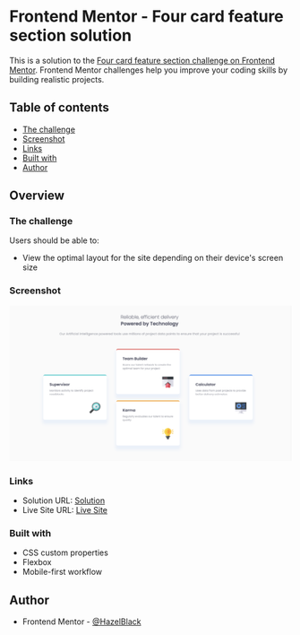 # Frontend Mentor - Four card feature section solution

This is a solution to the [Four card feature section challenge on Frontend Mentor](https://www.frontendmentor.io/challenges/four-card-feature-section-weK1eFYK). Frontend Mentor challenges help you improve your coding skills by building realistic projects. 

## Table of contents

- [The challenge](#the-challenge)
- [Screenshot](#screenshot)
- [Links](#links)
- [Built with](#built-with)
- [Author](#author)



## Overview

### The challenge

Users should be able to:

- View the optimal layout for the site depending on their device's screen size

### Screenshot

![](images/Screenshot%202023-08-16%20at%208.39.08%20AM.png)




### Links

- Solution URL: [Solution](https://www.frontendmentor.io/solutions/html5-css-mobile-first-custom-properties-flexbox-responsive-WQqTT3CL7X)
- Live Site URL: [Live Site](https://hazel-black.github.io/four-card-feature-section-master/)


### Built with


- CSS custom properties
- Flexbox
- Mobile-first workflow


## Author

- Frontend Mentor - [@HazelBlack](https://www.frontendmentor.io/profile/Hazel-Black)


